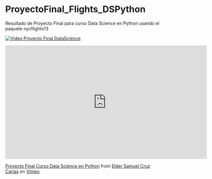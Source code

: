 # ProyectoFinal_Flights_DSPython
Resultado de Proyecto Final para curso Data Science en Python usando el paquete nycflights13

[![Video Proyecto Final DataScience](https://vimeo.com/933327331)](https://vimeo.com/933327331)

<iframe src="https://vumbnail.com/933327331.jpg" width="640" height="360" frameborder="0" allow="autoplay; fullscreen; picture-in-picture" allowfullscreen></iframe>
<p><a href="https://vimeo.com/933327331">Proyecto Final Curso Data Science en Python</a> from <a href="https://vimeo.com/user218003702">Elder Samuel Cruz Car&iacute;as</a> on <a href="https://vimeo.com">Vimeo</a>.</p>
